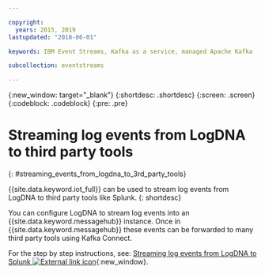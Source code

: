 ```yaml
---

copyright:
  years: 2015, 2019
lastupdated: "2018-06-01"

keywords: IBM Event Streams, Kafka as a service, managed Apache Kafka

subcollection: eventstreams

---
```


{:new_window: target="_blank"}
{:shortdesc: .shortdesc}
{:screen: .screen}
{:codeblock: .codeblock}
{:pre: .pre}


# Streaming log events from LogDNA to third party tools
{: #streaming_events_from_logdna_to_3rd_party_tools}

{{site.data.keyword.iot_full}} can be used to stream log events from LogDNA to third party tools like Splunk.
{: shortdesc}

You can configure LogDNA to stream log events into an {{site.data.keyword.messagehub}} instance. Once in {{site.data.keyword.messagehub}} these events can be forwarded to many third party tools using Kafka Connect.

For the step by step instructions, see: [Streaming log events from LogDNA to Splunk ![External link icon](../../icons/launch-glyph.svg "External link icon")](https://ibm.github.io/cloud-enterprise-examples/log-streaming/configure-streaming-for-third-party-tools/){:new_window}.
